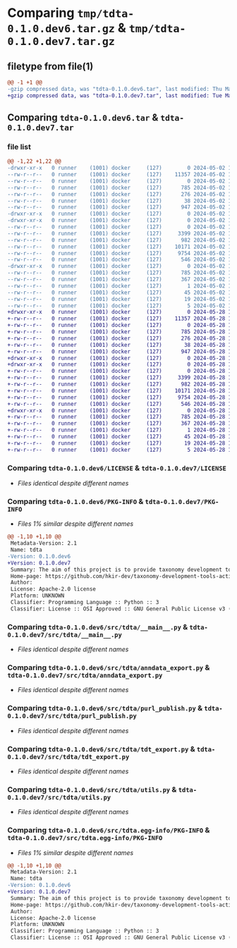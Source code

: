 # Comparing `tmp/tdta-0.1.0.dev6.tar.gz` & `tmp/tdta-0.1.0.dev7.tar.gz`

## filetype from file(1)

```diff
@@ -1 +1 @@
-gzip compressed data, was "tdta-0.1.0.dev6.tar", last modified: Thu May  2 10:31:32 2024, max compression
+gzip compressed data, was "tdta-0.1.0.dev7.tar", last modified: Tue May 28 13:17:00 2024, max compression
```

## Comparing `tdta-0.1.0.dev6.tar` & `tdta-0.1.0.dev7.tar`

### file list

```diff
@@ -1,22 +1,22 @@
-drwxr-xr-x   0 runner    (1001) docker     (127)        0 2024-05-02 10:31:32.452557 tdta-0.1.0.dev6/
--rw-r--r--   0 runner    (1001) docker     (127)    11357 2024-05-02 10:30:43.000000 tdta-0.1.0.dev6/LICENSE
--rw-r--r--   0 runner    (1001) docker     (127)        0 2024-05-02 10:30:43.000000 tdta-0.1.0.dev6/MANIFEST.in
--rw-r--r--   0 runner    (1001) docker     (127)      785 2024-05-02 10:31:32.452557 tdta-0.1.0.dev6/PKG-INFO
--rw-r--r--   0 runner    (1001) docker     (127)      276 2024-05-02 10:30:43.000000 tdta-0.1.0.dev6/README.md
--rw-r--r--   0 runner    (1001) docker     (127)       38 2024-05-02 10:31:32.452557 tdta-0.1.0.dev6/setup.cfg
--rw-r--r--   0 runner    (1001) docker     (127)      947 2024-05-02 10:30:43.000000 tdta-0.1.0.dev6/setup.py
-drwxr-xr-x   0 runner    (1001) docker     (127)        0 2024-05-02 10:31:32.448557 tdta-0.1.0.dev6/src/
-drwxr-xr-x   0 runner    (1001) docker     (127)        0 2024-05-02 10:31:32.448557 tdta-0.1.0.dev6/src/tdta/
--rw-r--r--   0 runner    (1001) docker     (127)        0 2024-05-02 10:30:43.000000 tdta-0.1.0.dev6/src/tdta/__init__.py
--rw-r--r--   0 runner    (1001) docker     (127)     3399 2024-05-02 10:30:43.000000 tdta-0.1.0.dev6/src/tdta/__main__.py
--rw-r--r--   0 runner    (1001) docker     (127)      982 2024-05-02 10:30:43.000000 tdta-0.1.0.dev6/src/tdta/anndata_export.py
--rw-r--r--   0 runner    (1001) docker     (127)    10171 2024-05-02 10:30:43.000000 tdta-0.1.0.dev6/src/tdta/purl_publish.py
--rw-r--r--   0 runner    (1001) docker     (127)     9754 2024-05-02 10:30:43.000000 tdta-0.1.0.dev6/src/tdta/tdt_export.py
--rw-r--r--   0 runner    (1001) docker     (127)      546 2024-05-02 10:30:43.000000 tdta-0.1.0.dev6/src/tdta/utils.py
-drwxr-xr-x   0 runner    (1001) docker     (127)        0 2024-05-02 10:31:32.452557 tdta-0.1.0.dev6/src/tdta.egg-info/
--rw-r--r--   0 runner    (1001) docker     (127)      785 2024-05-02 10:31:32.000000 tdta-0.1.0.dev6/src/tdta.egg-info/PKG-INFO
--rw-r--r--   0 runner    (1001) docker     (127)      367 2024-05-02 10:31:32.000000 tdta-0.1.0.dev6/src/tdta.egg-info/SOURCES.txt
--rw-r--r--   0 runner    (1001) docker     (127)        1 2024-05-02 10:31:32.000000 tdta-0.1.0.dev6/src/tdta.egg-info/dependency_links.txt
--rw-r--r--   0 runner    (1001) docker     (127)       45 2024-05-02 10:31:32.000000 tdta-0.1.0.dev6/src/tdta.egg-info/entry_points.txt
--rw-r--r--   0 runner    (1001) docker     (127)       19 2024-05-02 10:31:32.000000 tdta-0.1.0.dev6/src/tdta.egg-info/requires.txt
--rw-r--r--   0 runner    (1001) docker     (127)        5 2024-05-02 10:31:32.000000 tdta-0.1.0.dev6/src/tdta.egg-info/top_level.txt
+drwxr-xr-x   0 runner    (1001) docker     (127)        0 2024-05-28 13:17:00.549024 tdta-0.1.0.dev7/
+-rw-r--r--   0 runner    (1001) docker     (127)    11357 2024-05-28 13:16:12.000000 tdta-0.1.0.dev7/LICENSE
+-rw-r--r--   0 runner    (1001) docker     (127)        0 2024-05-28 13:16:12.000000 tdta-0.1.0.dev7/MANIFEST.in
+-rw-r--r--   0 runner    (1001) docker     (127)      785 2024-05-28 13:17:00.549024 tdta-0.1.0.dev7/PKG-INFO
+-rw-r--r--   0 runner    (1001) docker     (127)      276 2024-05-28 13:16:12.000000 tdta-0.1.0.dev7/README.md
+-rw-r--r--   0 runner    (1001) docker     (127)       38 2024-05-28 13:17:00.549024 tdta-0.1.0.dev7/setup.cfg
+-rw-r--r--   0 runner    (1001) docker     (127)      947 2024-05-28 13:16:12.000000 tdta-0.1.0.dev7/setup.py
+drwxr-xr-x   0 runner    (1001) docker     (127)        0 2024-05-28 13:17:00.545024 tdta-0.1.0.dev7/src/
+drwxr-xr-x   0 runner    (1001) docker     (127)        0 2024-05-28 13:17:00.549024 tdta-0.1.0.dev7/src/tdta/
+-rw-r--r--   0 runner    (1001) docker     (127)        0 2024-05-28 13:16:12.000000 tdta-0.1.0.dev7/src/tdta/__init__.py
+-rw-r--r--   0 runner    (1001) docker     (127)     3399 2024-05-28 13:16:12.000000 tdta-0.1.0.dev7/src/tdta/__main__.py
+-rw-r--r--   0 runner    (1001) docker     (127)      982 2024-05-28 13:16:12.000000 tdta-0.1.0.dev7/src/tdta/anndata_export.py
+-rw-r--r--   0 runner    (1001) docker     (127)    10171 2024-05-28 13:16:12.000000 tdta-0.1.0.dev7/src/tdta/purl_publish.py
+-rw-r--r--   0 runner    (1001) docker     (127)     9754 2024-05-28 13:16:12.000000 tdta-0.1.0.dev7/src/tdta/tdt_export.py
+-rw-r--r--   0 runner    (1001) docker     (127)      546 2024-05-28 13:16:12.000000 tdta-0.1.0.dev7/src/tdta/utils.py
+drwxr-xr-x   0 runner    (1001) docker     (127)        0 2024-05-28 13:17:00.549024 tdta-0.1.0.dev7/src/tdta.egg-info/
+-rw-r--r--   0 runner    (1001) docker     (127)      785 2024-05-28 13:17:00.000000 tdta-0.1.0.dev7/src/tdta.egg-info/PKG-INFO
+-rw-r--r--   0 runner    (1001) docker     (127)      367 2024-05-28 13:17:00.000000 tdta-0.1.0.dev7/src/tdta.egg-info/SOURCES.txt
+-rw-r--r--   0 runner    (1001) docker     (127)        1 2024-05-28 13:17:00.000000 tdta-0.1.0.dev7/src/tdta.egg-info/dependency_links.txt
+-rw-r--r--   0 runner    (1001) docker     (127)       45 2024-05-28 13:17:00.000000 tdta-0.1.0.dev7/src/tdta.egg-info/entry_points.txt
+-rw-r--r--   0 runner    (1001) docker     (127)       19 2024-05-28 13:17:00.000000 tdta-0.1.0.dev7/src/tdta.egg-info/requires.txt
+-rw-r--r--   0 runner    (1001) docker     (127)        5 2024-05-28 13:17:00.000000 tdta-0.1.0.dev7/src/tdta.egg-info/top_level.txt
```

### Comparing `tdta-0.1.0.dev6/LICENSE` & `tdta-0.1.0.dev7/LICENSE`

 * *Files identical despite different names*

### Comparing `tdta-0.1.0.dev6/PKG-INFO` & `tdta-0.1.0.dev7/PKG-INFO`

 * *Files 1% similar despite different names*

```diff
@@ -1,10 +1,10 @@
 Metadata-Version: 2.1
 Name: tdta
-Version: 0.1.0.dev6
+Version: 0.1.0.dev7
 Summary: The aim of this project is to provide taxonomy development tools custom actions.
 Home-page: https://github.com/hkir-dev/taxonomy-development-tools-actions
 Author: 
 License: Apache-2.0 license
 Platform: UNKNOWN
 Classifier: Programming Language :: Python :: 3
 Classifier: License :: OSI Approved :: GNU General Public License v3 (GPLv3)
```

### Comparing `tdta-0.1.0.dev6/src/tdta/__main__.py` & `tdta-0.1.0.dev7/src/tdta/__main__.py`

 * *Files identical despite different names*

### Comparing `tdta-0.1.0.dev6/src/tdta/anndata_export.py` & `tdta-0.1.0.dev7/src/tdta/anndata_export.py`

 * *Files identical despite different names*

### Comparing `tdta-0.1.0.dev6/src/tdta/purl_publish.py` & `tdta-0.1.0.dev7/src/tdta/purl_publish.py`

 * *Files identical despite different names*

### Comparing `tdta-0.1.0.dev6/src/tdta/tdt_export.py` & `tdta-0.1.0.dev7/src/tdta/tdt_export.py`

 * *Files identical despite different names*

### Comparing `tdta-0.1.0.dev6/src/tdta/utils.py` & `tdta-0.1.0.dev7/src/tdta/utils.py`

 * *Files identical despite different names*

### Comparing `tdta-0.1.0.dev6/src/tdta.egg-info/PKG-INFO` & `tdta-0.1.0.dev7/src/tdta.egg-info/PKG-INFO`

 * *Files 1% similar despite different names*

```diff
@@ -1,10 +1,10 @@
 Metadata-Version: 2.1
 Name: tdta
-Version: 0.1.0.dev6
+Version: 0.1.0.dev7
 Summary: The aim of this project is to provide taxonomy development tools custom actions.
 Home-page: https://github.com/hkir-dev/taxonomy-development-tools-actions
 Author: 
 License: Apache-2.0 license
 Platform: UNKNOWN
 Classifier: Programming Language :: Python :: 3
 Classifier: License :: OSI Approved :: GNU General Public License v3 (GPLv3)
```

